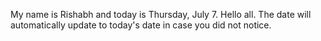 My name is Rishabh and today is Thursday, July 7. Hello all. The date will automatically update to today's date in case you did not notice.

